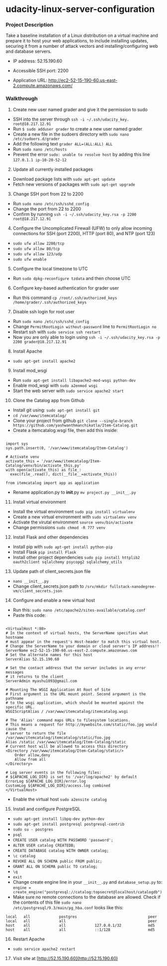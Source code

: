 # udacity-linux-server-configuration

### Project Description

Take a baseline installation of a Linux distribution on a virtual machine and prepare it to host your web applications, to include installing updates, securing it from a number of attack vectors and installing/configuring web and database servers.

- IP address: 52.15.190.60

- Accessible SSH port: 2200

- Application URL: http://ec2-52-15-190-60.us-east-2.compute.amazonaws.com/

### Walkthrough

1. Create new user named grader and give it the permission to sudo
  - SSH into the server through `ssh -i ~/.ssh/udacity_key. root@18.217.12.91`
  - Run `$ sudo adduser grader` to create a new user named grader
  - Create a new file in the sudoers directory with `sudo nano /etc/sudoers.d/grader`
  - Add the following text `grader ALL=(ALL:ALL) ALL`
  - Run `sudo nano /etc/hosts`
  - Prevent the error `sudo: unable to resolve host` by adding this line `127.0.1.1 ip-10-20-52-12`
   
2. Update all currently installed packages
  - Download package lists with `sudo apt-get update`
  - Fetch new versions of packages with `sudo apt-get upgrade`

3. Change SSH port from 22 to 2200
  - Run `sudo nano /etc/ssh/sshd_config`
  - Change the port from 22 to 2200
  - Confirm by running `ssh -i ~/.ssh/udacity_key.rsa -p 2200 root@18.217.12.91`
  
4. Configure the Uncomplicated Firewall (UFW) to only allow incoming connections for SSH (port 2200), HTTP (port 80), and NTP (port 123)
  - `sudo ufw allow 2200/tcp`
  - `sudo ufw allow 80/tcp`
  - `sudo ufw allow 123/udp`
  - `sudo ufw enable`
  
5. Configure the local timezone to UTC
  - Run `sudo dpkg-reconfigure tzdata` and then choose UTC
 
6. Configure key-based authentication for grader user
  - Run this command `cp /root/.ssh/authorized_keys /home/grader/.ssh/authorized_keys`

7. Disable ssh login for root user
  - Run `sudo nano /etc/ssh/sshd_config`
  - Change `PermitRootLogin without-password` line to `PermitRootLogin no`
  - Restart ssh with `sudo service ssh restart`
  - Now you are only able to login using `ssh -i ~/.ssh/udacity_key.rsa -p 2200 grader@18.217.12.91`
 
8. Install Apache
  - `sudo apt-get install apache2`

9. Install mod_wsgi
  - Run `sudo apt-get install libapache2-mod-wsgi python-dev`
  - Enable mod_wsgi with `sudo a2enmod wsgi`
  - Start the web server with `sudo service apache2 start`

  
10. Clone the Catalog app from Github
  - Install git using: `sudo apt-get install git`
  - `cd /var/www/itemcatalog/`
  - Clone your project from github `git clone --single-branch https://github.com/yashwanthmanchikatla/Item-Catalog.git`
  - Create a itemcatalog.wsgi file, then add this inside:
  ```
  
import sys
sys.path.insert(0, '/var/www/itemcatalog/Item-Catalog')

# Activate venv
activate_this = '/var/www/itemcatalog/Item-Catalog/venv/bin/activate_this.py'
with open(activate_this) as file_:
    exec(file_.read(), dict(__file__=activate_this))

from itemcatalog import app as application
  ```
  - Rename application.py to __init__.py `mv project.py __init__.py`
  
11. Install virtual environment
  - Install the virtual environment `sudo pip install virtualenv`
  - Create a new virtual environment with `sudo virtualenv venv`
  - Activate the virutal environment `source venv/bin/activate`
  - Change permissions `sudo chmod -R 777 venv`

12. Install Flask and other dependencies
  - Install pip with `sudo apt-get install python-pip`
  - Install Flask `pip install Flask`
  - Install other project dependencies `sudo pip install httplib2 oauth2client sqlalchemy psycopg2 sqlalchemy_utils`

13. Update path of client_secrets.json file
  - `nano __init__.py`
  - Change client_secrets.json path to `/srv/mkdir fullstack-nanodegree-vm/client_secrets.json`
  
14. Configure and enable a new virtual host
  - Run this: `sudo nano /etc/apache2/sites-available/catalog.conf`
  - Paste this code: 
  ```
 
<VirtualHost *:80>
  # In the context of virtual hosts, the ServerName specifies what hostname 
  # must appear in the request's Host-header to match this virtual host.
  # Change the ServerName to your domain or cloud server's IP address!!
  ServerName ec2-52-15-190-60.us-east-2.compute.amazonaws.com
  # Set the alternate names for this host
  ServerAlias 52.15.190.60
  
  # Set the contact address that the server includes in any error messages 
  # it returns to the client
  ServerAdmin myashu1093@gmail.com
  
  # Mounting The WSGI Application At Root of Site
  # First argument is the URL mount point. Second argument is the pathname 
  # to the wsgi application, which should be mounted against the specific URL.
  WSGIScriptAlias / /var/www/itemcatalog/itemcatalog.wsgi  
  
  # The 'Alias' command maps URLs to filesystem locations.
  # This means a request for http://mywebsite.com/static/foo.jpg would cause the 
  # server to return the file /var/www/itemcatalog/itemcatalog/static/foo.jpg
  Alias /static /var/www/itemcatalog/Item-Catalog/static
  # Current host will be allowed to access this directory 
  <Directory /var/www/itemcatalog/Item-Catalog/static/>
      Order allow,deny
      Allow from all
  </Directory>
  
  # Log server events in the following files:
  # ${APACHE_LOG_DIR} is set to '/var/log/apache2' by default
  ErrorLog ${APACHE_LOG_DIR}/error.log
  CustomLog ${APACHE_LOG_DIR}/access.log combined
</VirtualHost>
  ```
  - Enable the virtual host `sudo a2ensite catalog`

15. Install and configure PostgreSQL
  - `sudo apt-get install libpq-dev python-dev`
  - `sudo apt-get install postgresql postgresql-contrib`
  - `sudo su - postgres`
  - `psql`
  - `CREATE USER catalog WITH PASSWORD 'password';`
  - `ALTER USER catalog CREATEDB;`
  - `CREATE DATABASE catalog WITH OWNER catalog;`
  - `\c catalog`
  - `REVOKE ALL ON SCHEMA public FROM public;`
  - `GRANT ALL ON SCHEMA public TO catalog;`
  - `\q`
  - `exit`
  - Change create engine line in your `__init__.py` and `database_setup.py` to: 
  `engine = create_engine("postgresql://catalog:topsecret@localhost/catalogdb")`
  - Make sure no remote connections to the database are allowed. Check if the contents of this file `sudo nano /etc/postgresql/9.3/main/pg_hba.conf` looks like this:
  ```
  local   all             postgres                                peer
  local   all             all                                     peer
  host    all             all             127.0.0.1/32            md5
  host    all             all             ::1/128                 md5
  ```
  
16. Restart Apache 
  - `sudo service apache2 restart`
  
17. Visit site at [http://52.15.190.60](http://52.15.190.60)